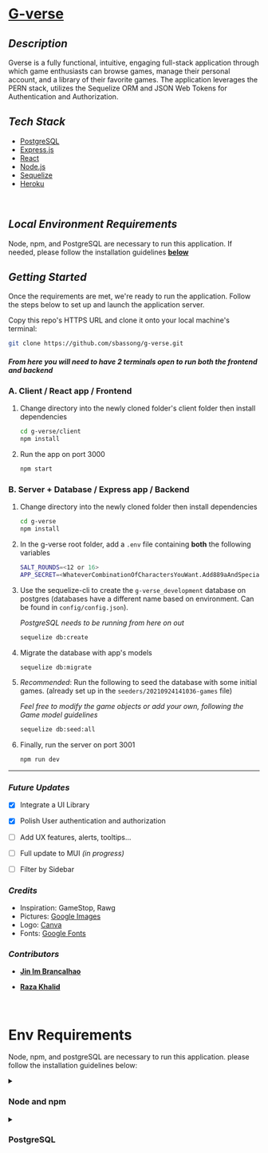 # [G-verse](https://peaceful-everglades-79165.herokuapp.com/)


## **_Description_**

Gverse is a fully functional, intuitive, engaging full-stack application through which game enthusiasts can browse games, manage their personal account, and a library of their favorite games. The application leverages the PERN stack, utilizes the Sequelize ORM and JSON Web Tokens for Authentication and Authorization.

 ## **_Tech Stack_**

- [PostgreSQL](https://www.postgresql.org/)
- [Express.js](https://expressjs.com/)
- [React](https://reactjs.org/)
- [Node.js](https://nodejs.org/en/)
- [Sequelize](https://sequelize.org/master/)
- [Heroku](https://www.heroku.com/home)

<br>

## **_Local Environment Requirements_**
Node, npm, and PostgreSQL are necessary to run this application. If needed, please follow the installation guidelines **[below](#env-requirements)**



## **_Getting Started_**
 Once the requirements are met, we're ready to run the application. Follow the steps below to set up and launch the application server.

Copy this repo's HTTPS URL and clone it onto your local machine's terminal:
  ```sh 
  git clone https://github.com/sbassong/g-verse.git
  ```

  #### *From here you will need to have 2 terminals open to run both the frontend and backend*
  ### A. Client / React app / Frontend
  1. Change directory into the newly cloned folder's client folder then install dependencies
      ```sh 
      cd g-verse/client
      npm install
      ```
  1. Run the app on port 3000 
      ```sh 
      npm start
      ```

  ### B. Server + Database / Express app / Backend
  1. Change directory into the newly cloned folder then install dependencies
      ```sh 
      cd g-verse
      npm install
      ```
1.  In the g-verse root folder, add a `.env` file containing **both** the following variables 
      ```sh 
      SALT_ROUNDS=<12 or 16>
      APP_SECRET=<WhateverCombinationOfCharactersYouWant.Add889aAndSpecialChars&&##!Throughout>
      ```


1.  Use the sequelize-cli to create the `g-verse_development` database on postgres (databases have a different name based on environment. Can be found in `config/config.json`).

    *PostgreSQL needs to be running from here on out*

    ```sh 
    sequelize db:create
    ```
1.  Migrate the database with app's models
    ```sh 
    sequelize db:migrate
    ```
1.  *Recommended*: Run the following to seed the database with some initial games. (already set up in the `seeders/20210924141036-games` file)

    *Feel free to modify the game objects or add your own, following the Game model guidelines*

    ```sh 
    sequelize db:seed:all
    ```
1.  Finally, run the server on port 3001
    ```sh 
    npm run dev 
    ```

---

### _Future Updates_


- [x] Integrate a UI Library
- [x] Polish User authentication and authorization
- [ ] Add UX features, alerts, tooltips...
- [ ] Full update to MUI *(in progress)*
- [ ] Filter by Sidebar


### **_Credits_**

- Inspiration: GameStop, Rawg
- Pictures: [Google Images](https://google.com)
- Logo: [Canva](http://canva.com)
- Fonts: [Google Fonts](https://fonts.google.com/)


### **_Contributors_**
- **[Jin Im Brancalhao](https://www.linkedin.com/in/jinimb/)**
- **[Raza Khalid](https://www.linkedin.com/in/razaskhalid/)**
  
  <br>


# Env Requirements
  Node, npm, and postgreSQL are necessary to run this application. please follow the installation guidelines below:

 <details><summary><h3>Node and npm</h3></summary>

* *Recommended*: Go to the Node Version Manager ([NVM](https://github.com/nvm-sh/nvm)) github and follow the instructions to install both both Node and npm
* *Alternatively*: Go to [Node.js](https://nodejs.org/en/) and use the installer appropriate for your system to install node and npm

    *Verify that both node and npm have been installed by running the following in your CLI*

        node -v
        npm -v
</details>

 <details><summary><h3>PostgreSQL</h3></summary>

* Head to the official [PostgreSQL](https://www.postgresql.org/download/) documentation, choose your operating system family and follow your preferred installation route
* My preferred installation method for Linux/MacOS:

    1. install homebrew by running this command in your termninal

            /bin/bash -c "$(curl -fsSL https://raw githubusercontent.com/Homebrew/install/HEAD/install.sh)"
    2. follow this each of the following line **one by one**

        use brew to install postgres

            brew install postgres
        
        confirm installation with:

            postgres --version

        To start Postgres and keep it running on your machine

            brew services start postgresql

        To test the above, create a database with your local profile/account name

            createdb <account name>
        
        Confirm you can enter the postgres shell with the following command:
        
            psql

        Exit shell with:
</details>
